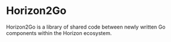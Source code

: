 # Horizon2Go
Horizon2Go is a library of shared code between newly written Go components within the Horizon ecosystem.